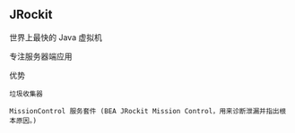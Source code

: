 ## JRockit

世界上最快的 Java 虚拟机

专注服务器端应用

优势
	
	垃圾收集器

	MissionControl 服务套件 (BEA JRockit Mission Control，用来诊断泄漏并指出根本原因。)